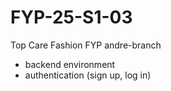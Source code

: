 # FYP-25-S1-03
Top Care Fashion FYP andre-branch
- backend environment
- authentication (sign up, log in)
